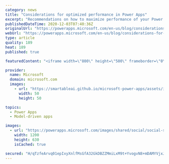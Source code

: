```yaml
---
category: news
title: "Considerations for optimized performance in Power Apps"
excerpt: "Recommendations on how to maximize performance of your Power Apps "
publishedDateTime: 2020-12-03T07:40:36Z
originalUrl: "https://powerapps.microsoft.com/en-us/blog/considerations-for-optimized-performance-in-power-apps/"
webUrl: "https://powerapps.microsoft.com/en-us/blog/considerations-for-optimized-performance-in-power-apps/"
type: article
quality: 189
heat: 189
published: true

featuredContent: "<iframe width=\"800\" height=\"500\" frameborder=\"0\" src=\"https://www.youtube.com/embed/jcKoqC9Vfmo\" allow=\"accelerometer; autoplay; encrypted-media; gyroscope; picture-in-picture\" allowfullscreen></iframe>"

provider:
  name: Microsoft
  domain: microsoft.com
  images:
    - url: "https://smartableai.github.io/microsoft-power-apps/assets/images/organizations/microsoft.com-50x50.jpg"
      width: 50
      height: 50

topics:
  - Power Apps
  - Model-driven apps

images:
  - url: "https://powerapps.microsoft.com/images/shared/social/social-share-post-ignite.png"
    width: 1200
    height: 630
    isCached: true

secured: "H/qTzfeArvq01epIxyXnlfMsGfA32GkDBZZMmiLxM9t+YvogvN8+mDAMYVjxJWMxU9SY8iduLa5cXAWRMl5/42c5WxqnCrHm0TzNpNPmjZV0eOz8zwCzhYKiSHbw7IqWaKFYygTI3sdjptdCgICDcwts2nbKGos/v1djfCmu14K/7ukQumrpiUco3ZabesXIUiHhxted6iXfRIoJ1Er22neZYnCxuQv3KnMpDItSephDCoUYDK4d5OLsx8cxrcvaKaNTTNDgs6OpjWKjb2Es3br8dnR+kFhI1VSYx39ZQOQqOXrSI1AK+bVRUq/w+fUWt9upEIExTYs1sei2Vl/L1hP57N5XbTovU8iYmuQS78UXiEYG7KOGKqsar7enL667C3JvpSVJhqtrepduIZZ1klBaEaoUHWMOTlHt2rQ6M858v1kgAIUpGIgeVDmuWgJXn1XQct4sQlK4IfZGfdrTxg==;ivKmaNU3/x4Lm6cJKuksqQ=="
---
```


